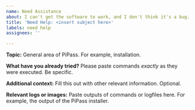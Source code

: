 ```yaml
---
name: Need Assistance
about: I can't get the software to work, and I don't think it's a bug.
title: 'Need Help: <insert subject here>'
labels: need help
assignees: ''

---
```


**Topic:**
General area of PiPass. For example, installation.

**What have you already tried?**
Please paste commands _exactly_ as they were executed. Be specific.

**Additional context:**
Fill this out with other relevant information. Optional.

**Relevant logs or images:**
Paste outputs of commands or logfiles here. For example, the output of the PiPass installer.

